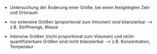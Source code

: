 - Untersuchung der Änderung einer Größe, bei einen festgelegten Zeit- und Ortsraum 


- nur extensive Größen (proportional zum Volumen) sind bilanzierbar --> z.B. Stoffmenge, Masse
- Intensive Größen (nicht proportional zum Volumen) und nicht-quantifizierbare Größen sind nicht bilanzierbar --> z.B. Konzentration, Temperatur